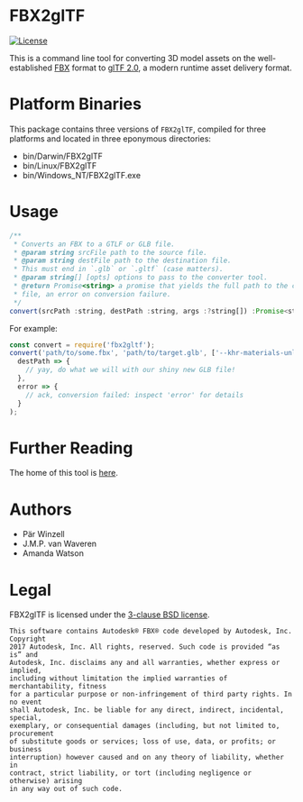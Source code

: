 # FBX2glTF

[![License](https://img.shields.io/badge/License-BSD%203--Clause-blue.svg)](https://opensource.org/licenses/BSD-3-Clause)


This is a command line tool for converting 3D model assets on the
well-established [FBX](https://www.autodesk.com/products/fbx/overview) format to
[glTF 2.0](https://github.com/KhronosGroup/glTF/tree/master/specification/2.0),
a modern runtime asset delivery format.

# Platform Binaries

This package contains three versions of `FBX2glTF`, compiled for three platforms
and located in three eponymous directories:
 - bin/Darwin/FBX2glTF
 - bin/Linux/FBX2glTF
 - bin/Windows_NT/FBX2glTF.exe

# Usage

```js
/**
 * Converts an FBX to a GTLF or GLB file.
 * @param string srcFile path to the source file.
 * @param string destFile path to the destination file.
 * This must end in `.glb` or `.gltf` (case matters).
 * @param string[] [opts] options to pass to the converter tool.
 * @return Promise<string> a promise that yields the full path to the converted
 * file, an error on conversion failure.
 */
convert(srcPath :string, destPath :string, args :?string[]) :Promise<string>
```

For example:

```js
const convert = require('fbx2gltf');
convert('path/to/some.fbx', 'path/to/target.glb', ['--khr-materials-unlit']).then(
  destPath => {
    // yay, do what we will with our shiny new GLB file!
  },
  error => {
    // ack, conversion failed: inspect 'error' for details
  }
);
```

# Further Reading

The home of this tool is [here](https://github.com/facebookincubator/FBX2glTF).

# Authors
 - Pär Winzell
 - J.M.P. van Waveren
 - Amanda Watson

# Legal

FBX2glTF is licensed under the [3-clause BSD license](LICENSE).

```
This software contains Autodesk® FBX® code developed by Autodesk, Inc. Copyright
2017 Autodesk, Inc. All rights, reserved. Such code is provided “as is” and
Autodesk, Inc. disclaims any and all warranties, whether express or implied,
including without limitation the implied warranties of merchantability, fitness
for a particular purpose or non-infringement of third party rights. In no event
shall Autodesk, Inc. be liable for any direct, indirect, incidental, special,
exemplary, or consequential damages (including, but not limited to, procurement
of substitute goods or services; loss of use, data, or profits; or business
interruption) however caused and on any theory of liability, whether in
contract, strict liability, or tort (including negligence or otherwise) arising
in any way out of such code.
```
